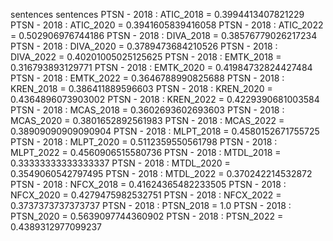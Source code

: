 sentences
sentences
PTSN - 2018 : ATIC_2018 = 0.3994413407821229
PTSN - 2018 : ATIC_2020 = 0.3941605839416058
PTSN - 2018 : ATIC_2022 = 0.502906976744186
PTSN - 2018 : DIVA_2018 = 0.38576779026217234
PTSN - 2018 : DIVA_2020 = 0.3789473684210526
PTSN - 2018 : DIVA_2022 = 0.40201005025125625
PTSN - 2018 : EMTK_2018 = 0.316793893129771
PTSN - 2018 : EMTK_2020 = 0.41984732824427484
PTSN - 2018 : EMTK_2022 = 0.3646788990825688
PTSN - 2018 : KREN_2018 = 0.386411889596603
PTSN - 2018 : KREN_2020 = 0.4364896073903002
PTSN - 2018 : KREN_2022 = 0.4229390681003584
PTSN - 2018 : MCAS_2018 = 0.3602693602693603
PTSN - 2018 : MCAS_2020 = 0.3801652892561983
PTSN - 2018 : MCAS_2022 = 0.38909090909090904
PTSN - 2018 : MLPT_2018 = 0.4580152671755725
PTSN - 2018 : MLPT_2020 = 0.5112359550561798
PTSN - 2018 : MLPT_2022 = 0.4560906515580736
PTSN - 2018 : MTDL_2018 = 0.33333333333333337
PTSN - 2018 : MTDL_2020 = 0.3549060542797495
PTSN - 2018 : MTDL_2022 = 0.370242214532872
PTSN - 2018 : NFCX_2018 = 0.41624365482233505
PTSN - 2018 : NFCX_2020 = 0.4279475982532751
PTSN - 2018 : NFCX_2022 = 0.3737373737373737
PTSN - 2018 : PTSN_2018 = 1.0
PTSN - 2018 : PTSN_2020 = 0.5639097744360902
PTSN - 2018 : PTSN_2022 = 0.4389312977099237
